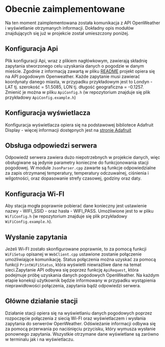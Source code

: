 # Obecnie zaimplementowane
Na ten moment zaimplementowana została komunikacja z API OpenWeather i wyświetlanie otrzymanych informacji. Dokładny opis modułów znajdujących się już w projekcie został umieszczony poniżej.

## Konfiguracja Api
Plik konfiguracji Api, wraz z  plikiem nagłówkowym, zawierają składnię zapytania stworzonego  celu uzyskania danych o pogodzie w danym mieście. Zgodnie z informacją zawartą w pliku [README](https://github.com/utbrott/iot-feather/blob/main/README.md) projekt opiera się na API pogodowym Openweather. Każde zapytanie musi zawierać koordynaty danego miasta, w przypadku przykładowym jest to Londyn - LAT tj. szerokość = 51.5085, LON tj. długość geograficzna = -0.1257. Zmienić je można w pliku `ApiConfig.h` (w repozytorium znajduje się plik przykładowy `ApiConfig.example.h`)

## Konfiguracja wyświetlacza
Konfiguracja wyświetlacza opiera się na podstawowej bibliotece Adafruit Display - więcej informacji dostępnych jest na [stronie Adafruit](https://learn.adafruit.com/adafruit-gfx-graphics-library)

## Obsługa odpowiedzi serwera
Odpowiedź serwera zawiera dużo niepotrzebnych w projekcie danych, więc obsługiwane są jedynie parametry konieczne do funkcjonowania stacji pogodowej. W module `JsonParser.cpp` zawarte są funkcje odpowiedzialne za zapis otrzymanej temperatury, temperatury odczuwalnej, ciśnienia i wilgotności, oraz dopasowanie strefy czasowej, godziny oraz daty.

## Konfiguracja Wi-FI
Aby stacja mogła poprawnie pobierać dane konieczny jest ustawienie nazwy - WIFI_SSID - oraz hasła - WIFI_PASS. Umożliwione jest to w pliku `WifiConfig.h` (w repozytorium znajduje się plik przykładowy `WiFiConfig.example.h`).

## Wysłanie zapytania
Jeżeli Wi-FI zostało skonfigurowane poprawnie, to za pomocą funkcji `WiFiSetup` opisanej w `WebClient.cpp` ustawione zostanie połączenie umożliwiające komunikację. Status połączenia można uzyskać za pomocą funkcji `PrintWiFiStatus`, która wyświetli niewrażliwe dane na temat sieci.Zapytanie API odbywa się poprzez funkcję `ApiRequest`, która podejmuje próbę uzyskania danych pogodowych OpenWeather. Na każdym etapie koneksji użytkownik będzie informowany w przypadku wystąpienia nieprawidłowości połączenia, zapytania bądź odpowiedzi serwera.

## Główne działanie stacji
Działanie stacji opiera się na wyświetlaniu danych pogodowych poprzez rozpoczęcie połączenia z siecią Wi-FI oraz wyświetlaczem i wysłania zapytania do serwerów OpenWeather. Odświeżanie informacji odbywa się za pomocą przerwania po naciśnięciu przycisku, który wymusza wysłanie ponownego zapytania. Wszystkie otrzymane dane wyświetlane są zarówno w terminalu jak i na wyświetlaczu.
